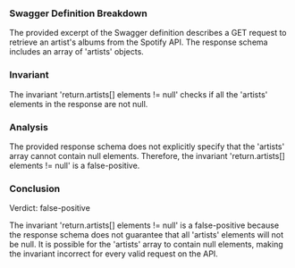 ### Swagger Definition Breakdown

The provided excerpt of the Swagger definition describes a GET request to retrieve an artist's albums from the Spotify API. The response schema includes an array of 'artists' objects.

### Invariant

The invariant 'return.artists[] elements != null' checks if all the 'artists' elements in the response are not null.

### Analysis

The provided response schema does not explicitly specify that the 'artists' array cannot contain null elements. Therefore, the invariant 'return.artists[] elements != null' is a false-positive.

### Conclusion

Verdict: false-positive

The invariant 'return.artists[] elements != null' is a false-positive because the response schema does not guarantee that all 'artists' elements will not be null. It is possible for the 'artists' array to contain null elements, making the invariant incorrect for every valid request on the API.
